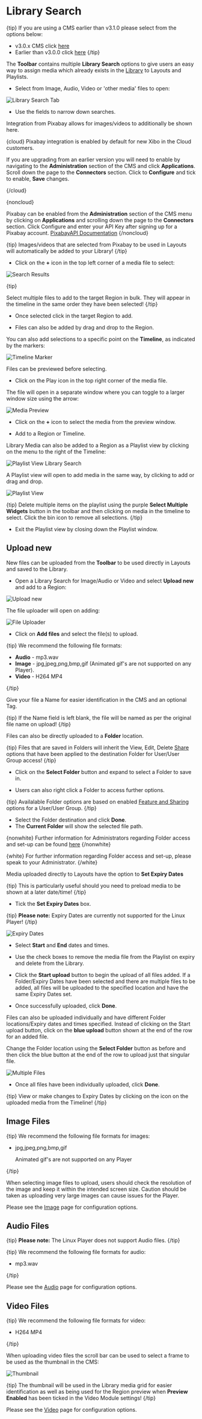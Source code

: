 <!--toc=layouts-->

# Library Search

{tip}
If you are using a CMS earlier than v3.1.0 please select from the options below:

- v3.0.x CMS click [here](layouts_library_search_3.html)
- Earlier than v3.0.0 click [here](layouts_library_search_2.0)
  {/tip}

The **Toolbar** contains multiple **Library Search** options to give users an easy way to assign media which already exists in the [Library](media_library.html) to Layouts and Playlists.

- Select from Image, Audio, Video or 'other media' files to open:


![Library Search Tab](img/v3.1_layouts_library_search.png)

- Use the fields to narrow down searches.


Integration from Pixabay allows for images/videos to additionally be shown here.

{cloud}
Pixabay integration is enabled by default for new Xibo in the Cloud customers.

If you are upgrading from an earlier version you will need to enable by navigating to the **Administration** section of the CMS and click **Applications**. Scroll down the page to the **Connectors** section. Click to **Configure** and tick to enable, **Save** changes.

{/cloud}

{noncloud}

Pixabay can be enabled from the **Administration** section of the CMS menu by clicking on **Applications** and scrolling down the page to the **Connectors** section. Click Configure and enter your API Key after signing up for a Pixabay account. [PixabayAPI Documentation](https://pixabay.com/api/docs/)
{/noncloud}

{tip}
Images/videos that are selected from Pixabay to be used in Layouts will automatically be added to your Library!
{/tip}

- Click on the **+** icon in the top left corner of a media file to select: 


![Search Results](img/v3.1_layouts_search_results.png)

{tip}

Select multiple files to add to the target Region in bulk. They will appear in the timeline in the same order they have been selected!
{/tip}

- Once selected click in the target Region to add.

- Files can also be added by drag and drop to the Region.

You can also add selections to a specific point on the **Timeline**, as indicated by the markers:

![Timeline Marker](img/v3.1_layouts_search_timeline_marker.png)

Files can be previewed before selecting. 

- Click on the Play icon in the top right corner of the media file. 

The file will open in a separate window where you can toggle to a larger window size using the arrow:

![Media Preview](img/v3.1_layouts_media_preview.png)

- Click on the **+** icon to select the media from the preview window.

- Add to a Region or Timeline.

Library Media can also be added to a Region as a Playlist view by clicking on the menu to the right of the Timeline:

![Playlist View Library Search](img/v3.1_layouts_playlist_timeline.png)

A Playlist view will open to add media in the same way, by clicking to add or drag and drop.

![Playlist View](img/v3.1_layouts_playlist_view.png)

{tip}
Delete multiple items on the playlist using the purple **Select Multiple Widgets** button in the toolbar and then clicking on media in the timeline to select. Click the bin icon to remove all selections.
{/tip}

- Exit the Playlist view by closing down the Playlist window.

## Upload new

New files can be uploaded from the **Toolbar** to be used directly in Layouts and saved to the Library.

- Open a Library Search for Image/Audio or Video and select **Upload new** and add to a Region:

![Upload new](img/v3.1_layouts_media_uploadnew.png)



The file uploader will open on adding:

![File Uploader](img/v3.1_layouts_media_uploader.png)

- Click on **Add files** and select the file(s) to upload.

{tip}
We recommend the following file formats:

- **Audio** - mp3.wav
- **Image** - jpg,jpeg,png,bmp,gif (Animated gif's are not supported on any Player).
- **Video** - H264 MP4

{/tip}

Give your file a Name for easier identification in the CMS and an optional Tag.

{tip}
If the Name field is left blank, the file will be named as per the original file name on upload!
{/tip}

Files can also be directly uploaded to a **Folder** location.

{tip}
Files that are saved in Folders will inherit the View, Edit, Delete [Share](https://xibo.org.uk/manual/en/users_features_and_sharing.html) options that have been applied to the destination Folder for User/User Group access!
{/tip}

- Click on the **Select Folder** button and expand to select a Folder to save in.

- Users can also right click a Folder to access further options.

{tip}
Availalable Folder options are based on enabled [Feature and Sharing](https://xibo.org.uk/manual/en/users_features_and_sharing.html) options for a User/User Group.
{/tip}

- Select the Folder destination and click **Done**.
- The **Current Folder** will show the selected file path.

{nonwhite}
Further information for Administrators regarding Folder access and set-up can be found [here](https://xibo.org.uk/docs/setup/folders-administration)
{/nonwhite}

{white}
For further information regarding Folder access and set-up, please speak to your Administrator.
{/white}

Media uploaded directly to Layouts have the option to **Set Expiry Dates**

{tip}
This is particularly useful should you need to preload media to be shown at a later date/time!
{/tip}

- Tick the **Set Expiry Dates** box.

{tip}
**Please note:** Expiry Dates are currently not supported for the Linux Player!
{/tip}

![Expiry Dates](img\v3_media_image_expiry_dates.png)

- Select **Start** and **End** dates and times.

- Use the check boxes to remove the media file from the Playlist on expiry and delete from the Library.


- Click the **Start upload** button to begin the upload of all files added. If a Folder/Expiry Dates have been selected and there are multiple files to be added, all files will be uploaded to the specified location and have the same Expiry Dates set.
- Once successfully uploaded, click **Done**.

Files can also be uploaded individually and have different Folder locations/Expiry dates and times specified.
Instead of clicking on the Start upload button, click on the **blue upload** button shown at the end of the row for an added file. 

Change the Folder location using the **Select Folder** button as before and then click the blue button at the end of the row to upload just that singular file.

![Multiple Files](img\v3_media_image_multiple_files.png)

- Once all files have been individually uploaded, click **Done**.

{tip}
View or make changes to Expiry Dates by clicking on the icon on the uploaded media from the Timeline!
{/tip}

## Image Files

{tip}
We recommend the following file formats for images:

- jpg,jpeg,png,bmp,gif

  Animated gif's are not supported on any Player

{/tip}

When selecting image files to upload, users should check the resolution of the image and keep it within the intended screen size. Caution should be taken as uploading very large images can cause issues for the Player.

Please see the [Image](media_module_image.html) page for configuration options.

## Audio Files

{tip}
**Please note:** The Linux Player does not support Audio files.
{/tip}

{tip}
We recommend the following file formats for audio:

- mp3.wav

{/tip}

Please see the [Audio](media_module_audio.html) page for configuration options.

## Video Files

{tip}
We recommend the following file formats for video:

-  H264 MP4

{/tip}

When uploading video files the scroll bar can be used to select a frame to be used as the thumbnail in the CMS:

![Thumbnail](img/v3_media_video_thumbnail.png)

{tip}
The thumbnail will be used in the Library media grid for easier identification as well as being used for the Region preview when **Preview Enabled** has been ticked in the Video Module settings!
{/tip}

Please see the [Video](media_module_video.html) page for configuration options.